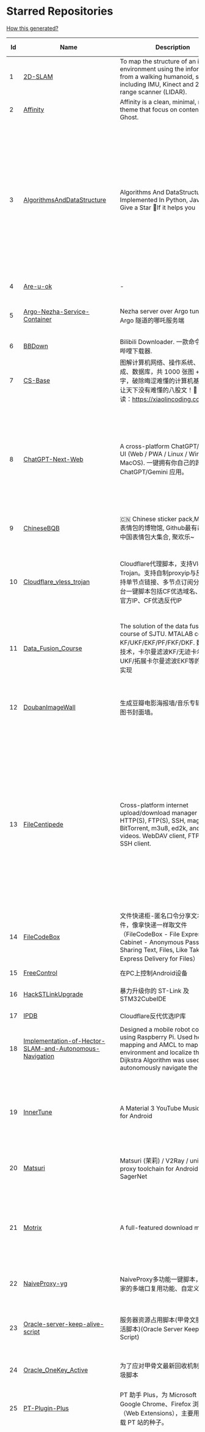 # Starred Repositories  
[How this generated?](../master/USAGE.md)  
  
| Id 			| Name			| Description | Star Counts | Topics/Tags   | Last Updated 	|  
| ----------- | ----------- 	| ----------- | ----------- | ----------- 	| -----------   |  
|1|[2D-SLAM](https://github.com/Pontusun/2D-SLAM.git)|To map the structure of an indoor environment using the information from a walking humanoid, sensors including IMU, Kinect and 2D laser range scanner (LIDAR).|14||2-4-2015|  
|2|[Affinity](https://github.com/Showfom/Affinity.git)|Affinity is a clean, minimal, modern theme that focus on content for Ghost.|137|ghost, ghost-theme, ghost-themes|16-12-2019|  
|3|[AlgorithmsAndDataStructure](https://github.com/Py-Contributors/AlgorithmsAndDataStructure.git)|Algorithms And DataStructure Implemented In Python, Java & CPP, Give a Star 🌟If it helps you|937|data-structures, algorithms-and-data-structures, python-data-structures, python-algorithms, backtracking-algorithm, linkedlist, algorithm, cpp, python, algorithms, open-source, java, javascript, python3, computer-science|2-6-2024|  
|4|[Are-u-ok](https://github.com/AUK9527/Are-u-ok.git)|-|8447||13-8-2024|  
|5|[Argo-Nezha-Service-Container](https://github.com/fscarmen2/Argo-Nezha-Service-Container.git)|Nezha server over Argo tunnel 使用 Argo 隧道的哪吒服务端|605|nezha, probe, argo, cloudflared, paas, tunnel, vps|18-6-2024|  
|6|[BBDown](https://github.com/nilaoda/BBDown.git)|Bilibili Downloader. 一款命令行式哔哩哔哩下载器.|9240|downloader|14-8-2024|  
|7|[CS-Base](https://github.com/xiaolincoder/CS-Base.git)|图解计算机网络、操作系统、计算机组成、数据库，共 1000 张图 + 50 万字，破除晦涩难懂的计算机基础知识，让天下没有难懂的八股文！🚀 在线阅读：https://xiaolincoding.com  |13802|java, cpp, python, c, golang, linux, network, tcp|5-7-2024|  
|8|[ChatGPT-Next-Web](https://github.com/ChatGPTNextWeb/ChatGPT-Next-Web.git)|A cross-platform ChatGPT/Gemini UI (Web / PWA / Linux / Win / MacOS). 一键拥有你自己的跨平台 ChatGPT/Gemini 应用。|74322|chatgpt, nextjs, vercel, webui, cross-platform, tauri, tauri-app, react, desktop, gemini, fe, gemini-pro, gemini-server, gemini-ultra, ollama, groq, claude, calclaude, gpt-4o|27-8-2024|  
|9|[ChineseBQB](https://github.com/zhaoolee/ChineseBQB.git)|🇨🇳 Chinese sticker pack,More joy / 表情包的博物馆, Github最有毒的仓库, 中国表情包大集合, 聚欢乐~|12114||15-6-2024|  
|10|[Cloudflare_vless_trojan](https://github.com/yonggekkk/Cloudflare_vless_trojan.git)|Cloudflare代理脚本，支持Vless与Trojan。支持自制proxyip与反代ip，支持单节点链接、多节点订阅分享。多平台一键脚本包括CF优选域名、CF优选官方IP、CF优选反代IP|3967|cdn, vless, cloudflare-workers, v2ray, xray, ygkkk, cloudflare-pages, cloudflare, trojan, base64, clash-meta, sing-box|26-8-2024|  
|11|[Data_Fusion_Course](https://github.com/ChangjingLiu/Data_Fusion_Course.git)|The solution of the data fusion  course of SJTU. MTALAB code for KF/UKF/EKF/PF/FKF/DKF. 数据融合技术，卡尔曼滤波KF/无迹卡尔曼滤波UKF/拓展卡尔曼滤波EKF等的MATLAB实现|63|kalman-filter, kalman|9-7-2023|  
|12|[DoubanImageWall](https://github.com/icue/DoubanImageWall.git)|生成豆瓣电影海报墙/音乐专辑封面墙/图书封面墙。|201|douban, douban-movie, douban-music, douban-crawler, douban-spider, douban-book|15-8-2024|  
|13|[FileCentipede](https://github.com/filecxx/FileCentipede.git)|Cross-platform internet upload/download manager for HTTP(S), FTP(S), SSH, magnet-link, BitTorrent, m3u8, ed2k, and online videos.  WebDAV client, FTP client, SSH client.|7283|bittorrent-client, download-manager, download-videos, bt, magnet, libtorrent, http-client, ftp-client, download, video-downloader, stream-downloader, torrent, qbittorrent, transmission, webdav-client, ssh-client, m3u8, remote-download, qt|29-7-2024|  
|14|[FileCodeBox](https://github.com/vastsa/FileCodeBox.git)|文件快递柜-匿名口令分享文本，文件，像拿快递一样取文件（FileCodeBox - File Express Cabinet - Anonymous Passcode Sharing Text, Files, Like Taking Express Delivery for Files）|3768|python, anonymous, fastapi, tool, filecodebox|28-7-2024|  
|15|[FreeControl](https://github.com/pdone/FreeControl.git)|在PC上控制Android设备|1860|android, adb, scrcpy|19-7-2024|  
|16|[HackSTLinkUpgrade](https://github.com/armink/HackSTLinkUpgrade.git)|暴力升级你的 ST-Link 及 STM32CubeIDE|92|st-link, stm32, stcubeide, cubeide|4-12-2022|  
|17|[IPDB](https://github.com/ymyuuu/IPDB.git)|Cloudflare反代优选IP库|1169||27-8-2024|  
|18|[Implementation-of-Hector-SLAM-and-Autonomous-Navigation](https://github.com/Badri-R-S/Implementation-of-Hector-SLAM-and-Autonomous-Navigation.git)|Designed a mobile robot controlled using Raspberry Pi. Used hector mapping and AMCL to map the environment and localize the robot. Dijkstra Algorithm was used to autonomously navigate the robot.|2|amcl, hector-slam, ros, slam|13-11-2022|  
|19|[InnerTune](https://github.com/z-huang/InnerTune.git)|A Material 3 YouTube Music client for Android|3959|music, music-player, youtube, android, youtube-music, material-design, materialyou, innertube|27-8-2024|  
|20|[Matsuri](https://github.com/MatsuriDayo/Matsuri.git)|Matsuri (茉莉) / V2Ray / universal proxy toolchain for Android / Fork of SagerNet|2522|android, shadowsocks, v2ray, anticensorship|30-6-2023|  
|21|[Motrix](https://github.com/agalwood/Motrix.git)|A full-featured download manager.|44730|motrix, aria2, download-manager, macos, windows, linux, bittorrent, magnet, electron, bt, mac, download, torrent|7-6-2023|  
|22|[NaiveProxy-yg](https://github.com/yonggekkk/NaiveProxy-yg.git)|NaiveProxy多功能一键脚本，全网独家的多端口复用功能、自定义伪装站|299|acme, naiveproxy, warp, ygkkk|18-12-2023|  
|23|[Oracle-server-keep-alive-script](https://github.com/spiritLHLS/Oracle-server-keep-alive-script.git)|服务器资源占用脚本(甲骨文服务器保活脚本)(Oracle Server Keep Alive Script)|1601|alive, centos, debian, oracle, redhat, server, ubuntu, bash, oracle-cloud, dynamic, speedtest-cli, speedtest-go|22-10-2023|  
|24|[Oracle_OneKey_Active](https://github.com/Mrmineduce21/Oracle_OneKey_Active.git)|为了应对甲骨文最新回收机制而作的垃圾脚本|295||15-3-2023|  
|25|[PT-Plugin-Plus](https://github.com/pt-plugins/PT-Plugin-Plus.git)|PT 助手 Plus，为 Microsoft Edge、Google Chrome、Firefox 浏览器插件（Web Extensions），主要用于辅助下载 PT 站的种子。|6608|chrome-extension, firefox-addon, web-extension, edge-extension|3-8-2024|  
|26|[PathPlanning](https://github.com/zhm-real/PathPlanning.git)|Common used path planning algorithms with animations.|7781|astar, anytime-repairing-astar, learning-realtime-astar, realtime-adaptive-astar, lifelong-planning-astar, dstar, dstar-lite, anytime-dstar, rrt, rrt-star, rrt-connect, dynamic-rrt, extended-rrt, informed-rrt-star, fast-marching-trees, rrt-star-smart, batch-informed-trees, path-planning|14-12-2020|  
|27|[ROS-Autonomous-Robot](https://github.com/Abinay-Brown/ROS-Autonomous-Robot.git)|Autonomous Differential Drive Robot equipped with LIDAR AND IMU uses Hector-SLAM for mapping and ROS Navigation Stack to navigate autonomously|8||27-7-2023|  
|28|[STranslate](https://github.com/ZGGSONG/STranslate.git)|A ready-to-use, ready-to-go translation ocr tool developed by WPF/WPF 开发的一款即开即用、即用即走的翻译、OCR工具|1618|deepl, wpf, mvvm, bing, openai, ocr, paddleocr, stranslate|27-8-2024|  
|29|[Shadowrocket-ADBlock-Rules](https://github.com/h2y/Shadowrocket-ADBlock-Rules.git)|提供多款 Shadowrocket 规则，带广告过滤功能。用于 iOS 未越狱设备选择性地自动翻墙。|15575|shadowrocket, surge, gfw, shadowsocks, shadowsocksr, ssr, proxy|12-4-2021|  
|30|[SteamTools](https://github.com/BeyondDimension/SteamTools.git)|🛠「Watt Toolkit」是一个开源跨平台的多功能 Steam 工具箱。|19399|steam, csharp, dotnet, wpf, mvvm, xaml, avalonia, avaloniaui, dotnetcore, cross-platform, steamtools, linux-app, windows-app, macos-app, ios-app, android-app, crossplatform|27-8-2024|  
|31|[TVBox](https://github.com/2hacc/TVBox.git)|TVBox 网络接口，更新速度快，接口访问速度快且稳定！|4496|tvbox|29-3-2024|  
|32|[Telegraph-Image](https://github.com/cf-pages/Telegraph-Image.git)|Image Hosting solution, Flickr/imgur alternative, make it easy for users to share their images. Using Cloudflare Pages and Telegraph.|3071|cloudflare, cloudflare-pages, flickr, image, image-host, image-hosting, image-sharing, imgur, serverless, telegraph, upload-images|7-7-2024|  
|33|[Umi-OCR](https://github.com/hiroi-sora/Umi-OCR.git)|OCR software, free and offline. 开源、免费的离线OCR软件。支持截屏/批量导入图片，PDF文档识别，排除水印/页眉页脚，扫描/生成二维码。内置多国语言库。|24224|paddleocr, ocr, ocr-python, umi-ocr, qml, qt, screenshot|26-8-2024|  
|34|[UnblockNeteaseMusic](https://github.com/nondanee/UnblockNeteaseMusic.git)|Revive unavailable songs for Netease Cloud Music|17393|netease-cloud-music, unblocker, proxy-server|22-12-2020|  
|35|[VipVideo](https://github.com/iodefog/VipVideo.git)|各大网站vip视频、世界杯直播（CCTV5）免费观看 - Mac版。付费电影，VIP会员剧等，去广告播放。自用视频或者电影URL，音乐破解URL，CCTV等电视播放URL，爱奇艺、腾讯视频、芒果视频、bilibili、美剧、韩剧、日剧、音乐破解|3096||18-1-2023|  
|36|[WorkerVless2sub](https://github.com/cmliu/WorkerVless2sub.git)|这个是一个将 Cloudflare Workers - VLESS 搭配 自建优选域名 的 订阅生成器|3072||27-8-2024|  
|37|[X-TRACK](https://github.com/FASTSHIFT/X-TRACK.git)|A GPS bicycle speedometer that supports offline maps and track recording |5341|gps, gps-tracking, bicycle, speedometer, offline-maps, mcu, lvgl, mvp, gpx|21-8-2024|  
|38|[YYeTsBot](https://github.com/tgbot-collection/YYeTsBot.git)|🎬 人人影视 机器人和网站，包含人人影视全部资源以及众多网友的网盘分享|14140|yyets, telegram-bot, movies, tv-shows, bot, zimuxia|21-7-2024|  
|39|[aliyundrive-webdav](https://github.com/messense/aliyundrive-webdav.git)|阿里云盘 WebDAV 服务|9591|aliyundrive, aliyundrive-client, webdav-server, openwrt-package, luci-app|23-7-2024|  
|40|[aria2](https://github.com/aria2/aria2.git)|aria2 is a lightweight multi-protocol & multi-source, cross platform download utility operated in command-line. It supports HTTP/HTTPS, FTP, SFTP, BitTorrent and Metalink.|34904|cpp11, http, ftp, sftp, bittorrent, rpc, download, metalink|30-6-2024|  
|41|[awesome-english-ebooks](https://github.com/hehonghui/awesome-english-ebooks.git)|经济学人(含音频)、纽约客、卫报、连线、大西洋月刊等英语杂志免费下载,支持epub、mobi、pdf格式, 每周更新|20627|download, ebooks, economist, economist-ebooks, new-yorker, pdf|23-8-2024|  
|42|[awesome-toolbox-chinese](https://github.com/bestxtools/awesome-toolbox-chinese.git)|🧰 优秀工具箱集合 - 收集，推荐好用、优秀的工具箱。工具箱大全。  https://awesome-toolbox-chinese.bestxtools.com/   https://😎🧰.bestxtools.com/|982|toolbox, toolboxes, tools, awesome-list, awesome, awesome-toolbox, awesome-tools, online-tools, online-tools-websites, bestxtools|28-8-2023|  
|43|[bili2text](https://github.com/lanbinshijie/bili2text.git)|Bilibili视频转文字，一步到位，输入链接即可使用|527||18-7-2024|  
|44|[biliup](https://github.com/biliup/biliup.git)|全自动录播、直播录制、分p投稿工具，支持twitch、ytb频道搬运。|3081|bilibili, huya, douyu, douyin, bilibiliupload, youtube, twitch, downloader, download|17-8-2024|  
|45|[cashbook-web](https://github.com/dingdangdog/cashbook-web.git)|Docker部署的Web记账本。|61|cashbook, web, docker, ledger|17-8-2024|  
|46|[clash-verge-rev](https://github.com/clash-verge-rev/clash-verge-rev.git)|Continuation of Clash Verge - A Clash Meta GUI based on Tauri (Windows, MacOS, Linux)|30925|clash, clash-meta, clash-verge, linux, mac, tauri-app, windows, mihomo|23-8-2024|  
|47|[cloudflare](https://github.com/ip-scanner/cloudflare.git)|-|3670||14-2-2024|  
|48|[cloudflare_temp_email](https://github.com/dreamhunter2333/cloudflare_temp_email.git)|CloudFlare free temp domain email 免费收发 临时域名邮箱 支持附件 IMAP SMTP TelegramBot|1916|cloudflare-email, cloudflare-pages, cloudflare-workers, email, free|26-8-2024|  
|49|[dijkstras-algorithm](https://github.com/mburst/dijkstras-algorithm.git)|Implementations of Dijkstra's shortest path algorithm in different languages|524||21-2-2023|  
|50|[echarts](https://github.com/apache/echarts.git)|Apache ECharts is a powerful, interactive charting and data visualization library for browser|60019|echarts, data-visualization, charts, charting-library, visualization, apache, data-viz, canvas, svg|26-8-2024|  
|51|[extract_forward_tgbot](https://github.com/AhFeil/extract_forward_tgbot.git)|存储转发给它的消息，并能推送到网页，方便查看编辑信息，附带拼接图片、视频转 GIF 功能。 Store the messages forwarded to it, and be able to push them to the web page, for easy viewing and editing of the information.|94|python3, telegram-bot|22-6-2024|  
|52|[free](https://github.com/freefq/free.git)|翻墙、免费翻墙、免费科学上网、免费节点、免费梯子、免费ss/v2ray/trojan节点、蓝灯、谷歌商店、翻墙梯子|36696|fanqiang, v2ray, lantern, trojan, freefq, gfw, vmess, bulink, vpn, shadowsocks|6-2-2024|  
|53|[get_subscribe](https://github.com/ermaozi/get_subscribe.git)|✈️ 免费机场  / 免费VPN -> 自动获取免 clash/v2ray/trojan/sr/ssr 订阅链接，间隔12小时持续更新   科学上网   翻墙|6581|clash, v2ray, trojan, trojan-go, sr, ssr, android, vpn|27-8-2024|  
|54|[halo](https://github.com/halo-dev/halo.git)|强大易用的开源建站工具。|33001|halo, cms, halocms, content-management-system, blog, blog-engine|27-8-2024|  
|55|[hector_slam_Ceres](https://github.com/wenbowen123/hector_slam_Ceres.git)|"Localization and Perception for Control and Decision-Making of a Low-Speed Autonomous Shuttle in a Campus Pilot Deployment." SAE International Journal of Connected and Automated Vehicles 1, no. 12-01-02-0003 (2018).|23|slam, robotics, self-driving-car, ceres-solver|21-4-2019|  
|56|[hexo](https://github.com/hexojs/hexo.git)|A fast, simple & powerful blog framework, powered by Node.js.|39096|hexo, javascript, nodejs, static-site-generator, typescript|1-7-2024|  
|57|[hexo.github.io](https://github.com/wuhu-pig/hexo.github.io.git)|-|1||27-8-2024|  
|58|[html5-speedtest](https://github.com/insoxin/html5-speedtest.git)|一个基于HTML5的Speedtest 开源速度测试(服务器网速)只有9kb的精简汉化|112|html5-speedtest, speedtest|20-9-2019|  
|59|[iptv-sources](https://github.com/wuhu-pig/iptv-sources.git)|自动抓取更新iptv源 Autoupdate iptv sources|1||17-12-2023|  
|60|[iptv-sources](https://github.com/HerbertHe/iptv-sources.git)|Autoupdate iptv sources|5968|iptv, iptv-channels, iptv-m3u, m3u, kodi, tvbox, diyp, docker|10-8-2024|  
|61|[jpg2gif](https://github.com/hellodk34/jpg2gif.git)|把telegram导出的jpg/jpeg/png静态表情图片转换成微信能够导入的.gif文件|80|sticker, stickers, telegram|10-4-2024|  
|62|[keyword_alert_bot](https://github.com/Hootrix/keyword_alert_bot.git)|telegram keyword alert bot ⏰|230|telegram-bot, bot, python, telegram, docker, sqlite|11-7-2024|  
|63|[lottie-converter](https://github.com/ed-asriyan/lottie-converter.git)|Converts Lottie Animations (.json / .lottie) and Telegram stickers (*.tgs) to GIF / PNG / APNG / WEBP / WEBM|793|tgs, telegram, gif, sticker, lottie, stickers, animated-stickers, gifski, webp, apng, png, tgs-to-apng, tgs-to-gif, tgs-to-png, tgs-to-webp, lottie-to-apng, lottie-to-gif, lottie-to-webp, lottie-to-webm, webm|26-5-2024|  
|64|[matlab_motion_planning](https://github.com/ai-winter/matlab_motion_planning.git)|Motion planning and Navigation of AGV/AMR：matlab implementation of Dijkstra, A*, Theta*, JPS, D*, LPA*, D* Lite, RRT, RRT*, RRT-Connect, Informed RRT*, ACO, Voronoi, PID, LQR, MPC, APF, RPP, DWA, DDPG, Bezier, B-spline, Dubins, Reeds-Shepp etc.|273|a-star, d-star, dijkstra, dynamic-window-approach, informed-rrt-star, jump-point-search, motion-planning, rrt, rrt-connect, rrt-star, ant-colony-optimization, pid-control, voronoi, theta-star, artificial-potential-field, lqr-controller, mpc-control|8-2-2024|  
|65|[mdx-editor](https://github.com/maqi1520/mdx-editor.git)|⛷ A versatile WeChat typesetting editor，also a cross-platform Markdown note-taking software ⛷ 微信排版编辑器，也是一款跨平台 Markdown 笔记软件|1009|mdx, online, markdown-editor, markdown, nextjs|18-8-2024|  
|66|[mihomo](https://github.com/MetaCubeX/mihomo.git)|A simple Python Pydantic model for Honkai: Star Rail parsed data from the Mihomo API.|14938|honkai-star-rail, mihomo, python, star-rail-api|18-5-2024|  
|67|[n8n](https://github.com/n8n-io/n8n.git)|Free and source-available fair-code licensed workflow automation tool. Easily automate tasks across different services.|44395|automation, automated, ipaas, n8n, workflow, typescript, node, self-hosted, integrations, workflow-automation, cli, development, docker, low-code, low-code-development-platform, data-flow, integration-framework, apis, low-code-platform, no-code|27-8-2024|  
|68|[nekoray](https://github.com/MatsuriDayo/nekoray.git)|Qt based cross-platform GUI proxy configuration manager (backend: sing-box)|12071|linux, proxy, qt, shadowsocks, sing-box, trojan, v2ray, vless, vmess, windows|20-7-2024|  
|69|[new-pac](https://github.com/Alvin9999/new-pac.git)|翻墙-科学上网、自由上网、免费科学上网、免费翻墙、油管youtube、fanqiang、VPN、一键翻墙浏览器，vps一键搭建翻墙服务器脚本/教程，免费shadowsocks/ss/ssr/v2ray/goflyway账号/节点，翻墙梯子，电脑、手机、iOS、安卓、windows、Mac、Linux、路由器翻墙、科学上网|53989|fanqiang, free-ssr, free-ss, ssr, shadowsocks, v2ray, gfw, shadowsocksr, ss, vmess, brook, goflyway, naiveproxy, freegate, kcptun, trojan, vpn, lantern|26-8-2024|  
|70|[ott](https://github.com/jianchang512/ott.git)|Api tool for local offline text translation supporting multiple languages/支持多语言的本地离线文字翻译api|412|translate, translation, translator|30-3-2024|  
|71|[plugins](https://github.com/typecho-fans/plugins.git)|Typecho Fans插件作品目录|1744|typecho, typecho-plugin, php, javascript|11-8-2024|  
|72|[qrcp](https://github.com/claudiodangelis/qrcp.git)|:zap: Transfer files over wifi from your computer to your mobile device by scanning a QR code without leaving the terminal.|9911|utility, golang, qrcode, cli, command-line|3-2-2024|  
|73|[radishes](https://github.com/radishes-music/radishes.git)|Cross-platform copyright-free music platform（跨平台的无版权的音乐平台）. 支持 windows / macos / linux / web|1091|radishes, music, electron, vue3, typescript, id3-writer, id3-reader, music-player, unblock, vip|26-5-2024|  
|74|[robot_pose_ekf](https://github.com/udacity/robot_pose_ekf.git)|The robot_pose_ekf ROS package applies sensor fusion on the robot IMU and odometry values to estimate its 3D pose.|358||8-12-2021|  
|75|[robot_pose_ekf](https://github.com/ros-planning/robot_pose_ekf.git)|robot_pose_ekf package for ROS Melodic and later|278||2-3-2021|  
|76|[robot_pose_ekf_learning](https://github.com/WinDistance/robot_pose_ekf_learning.git)|robot_pose_ekf 注释|5||20-11-2019|  
|77|[robot_pose_ekf_study](https://github.com/qianlima8888/robot_pose_ekf_study.git)|对ros下的robot_pose_ekf包源码依照个人理解添加注释|3||17-4-2019|  
|78|[rrt-algorithms](https://github.com/motion-planning/rrt-algorithms.git)|n-dimensional RRT, RRT* (RRT-Star)|597|geometry, rrt, rrt-star, algorithm, algorithms, random, motion-planning, tree|20-5-2024|  
|79|[scoutrobot](https://github.com/abelmeadows/scoutrobot.git)|We have successfully implemented the autonomous navigation of UAV with our custom python node using LiDAR ; 2D mapping with Hector SLAM and 3D mapping using Octomap algorithms in the ROS simulation environment. We also implemented an algorithm to manage the battery life of the UAV though which the UAV can use to return home when the battery-level drops down to a certain percentage.|51||27-4-2019|  
|80|[server](https://github.com/screego/server.git)|screen sharing for developers https://screego.net/|7564|webrtc, screensharing-tool, privacy, selfhosted, docker, go|25-8-2024|  
|81|[shuyuan](https://github.com/shidahuilang/shuyuan.git)|香色闺阁+阅读3.0书源+源阅读+爱阅书香+千阅+花火阅读+读不舍手+IPTV源+IPA巨魔应用=自动更新|5227|xiangsegige, reader, shuyuan, yuedu, aiyueshuxiang, yuanyuedu, iptv, ipa, trollstore, tts|25-8-2024|  
|82|[sing-box_hysteria2_tuic_argo_reality](https://github.com/yonggekkk/sing-box_hysteria2_tuic_argo_reality.git)|sing-box精装桶一键脚本【Hysteria2、Tuic5、Vless-reality、Vmess-ws/argo】：支持alpine系统，多端口跳跃、自签/acme双证书切换、Argo固定临时双隧道（可共存）；附singbox电脑网页客户端下载|1872|argo, clash-meta, hysteria2, sing-box, v2rayn, openclash, shadowrocket, cloudflared, acme, telegram-bot, geosite, v2ray, xray, tuic, warp, alpine|26-8-2024|  
|83|[sshwifty](https://github.com/nirui/sshwifty.git)|Web SSH & Telnet (WebSSH & WebTelnet client) 🔮|2296|webssh, webssh2, webtelnet, telnet, ssh|24-8-2024|  
|84|[starred-repo-toc](https://github.com/yks0000/starred-repo-toc.git)|Generates Markdown table for all Starred Repositories by a GitHub user.|38|starred-repositories, starred|27-8-2024|  
|85|[translators](https://github.com/zotero/translators.git)|Zotero Translators|1226||22-8-2024|  
|86|[v2rayN](https://github.com/2dust/v2rayN.git)|A GUI client for Windows, support Xray core and v2fly core and others|66258|windows, proxy, socks5, shadowsocks, trojan, v2ray, v2fly, xray, vmess, vless, xtls|27-8-2024|  
|87|[vaultwarden](https://github.com/dani-garcia/vaultwarden.git)|Unofficial Bitwarden compatible server written in Rust, formerly known as bitwarden_rs|36224|vaultwarden, bitwarden, rust, docker, rocket, hacktoberfest, bitwarden-rs|27-8-2024|  
|88|[vps-inventory-monitoring](https://github.com/546669204/vps-inventory-monitoring.git)|VPS库存监控系统 --- 实时把握库存信息|324||8-7-2019|  
|89|[warp-yg](https://github.com/yonggekkk/warp-yg.git)|warp多功能一键脚本，支持warp-go与wgcf切换，无限生成warp配置文件，支持升级warp+、warp团队账户，查看VPS本地IP、netflix、chatgpt解锁状态|3582|netflix, warp, warp-go, wgcf, cloudflare, ygkkk, chatgpt, socks5-proxy, warp-cli, vpn, endpoint, replit, wireguard|8-5-2024|  
|90|[wifi-cracking](https://github.com/brannondorsey/wifi-cracking.git)|Crack WPA/WPA2 Wi-Fi Routers with Airodump-ng and Aircrack-ng/Hashcat|11306|wifi, wpa2-cracking, aircrack-ng, hashcat, hacking, tutorial, cracking, password-cracking|18-5-2018|  
|91|[x-ui-yg](https://github.com/yonggekkk/x-ui-yg.git)|x-ui精简修改版脚本，支持alpine系统，集成argo固定临时双隧道（可共存），支持部分节点聚合订阅、sing-box订阅、clash-meta订阅的配置输出|1568|acme, bbr, x-ui, xray-core, ygkkk, ipv4, ipv6, socks5, wireguard, chatgpt, warp, argo, cloudflared, clash-meta, sing-box, alpine, httpupgrade, splithttp|26-8-2024|  
|92|[xiaomusic](https://github.com/hanxi/xiaomusic.git)|使用小爱音箱播放音乐，音乐使用 yt-dlp 下载。|1065|music, xiaoai, xiaoai-speaker, xiaomi|18-8-2024|  
  
